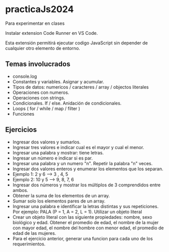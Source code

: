 # practicaJs2024

Para experimentar en clases

Instalar extension Code Runner en VS Code.

Esta extensión permitirá ejecutar codigo JavaScript sin depender de cualquier otro elemento de entorno.



## Temas involucrados

- console.log
- Constantes y variables. Asignar y acumular.
- Tipos de datos: numericos / caracteres / array / objectos literales
- Operaciones con numeros.
- Operaciones con strings.
- Condicionales. If / else. Anidación de condicionales.
- Loops ( for / while / map / filter )
- Funciones


## Ejercicios

- Ingresar dos valores y sumarlos.
- Ingresar tres valores e indicar cual es el mayor y cual el menor.
- Ingresar una palabra y mostrar: <PALABRA> tiene <n> letras.
- Ingresar un número e indicar si es par.
- Ingresar una palabra y un numero "n". Repetir la palabra "n" veces.
- Ingresar dos valores enteros y enumerar los elementos que los separan. 
- Ejemplo 1: 2 y 6 --> 3 , 4, 5
- Ejemplo 2: 10 y 5 --> 9, 8, 7, 6
- Ingresar dos números y mostrar los múltiplos de 3 comprendidos entre ambos.
- Obtener la suma de los elementos de un array.
- Sumar solo los elementos pares de un array.
- Ingresar una palabra e identificar la letras distintas y sus repeticiones. Por ejemplo: PALA (P = 1, A = 2, L = 1). Utilizar un objeto literal
- Crear un objeto literal con las siguiente propiedades: nombre, sexo biológico y edad. Obtener el promedio de edad, el nombre de la mujer con mayor edad, el nombre del hombre con menor edad, el promedio de edad de las mujeres.
- Para el ejercicio anterior, generar una funcion para cada uno de los requerimientos.
